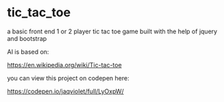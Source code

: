 # tic_tac_toe

a basic front end 1 or 2 player tic tac toe game built with the help of jquery and bootstrap

AI is based on:

https://en.wikipedia.org/wiki/Tic-tac-toe

you can view this project on codepen here:

https://codepen.io/jaqviolet/full/LyOxpW/
